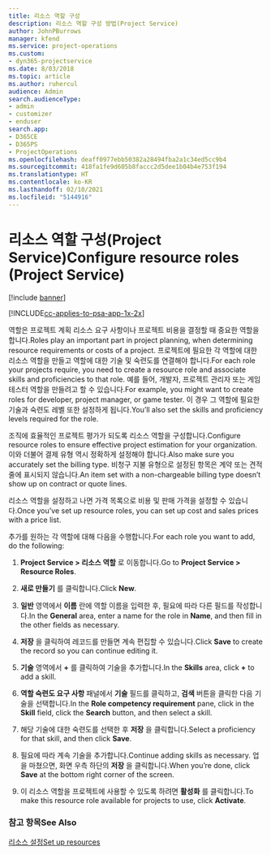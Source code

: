 ```yaml
---
title: 리소스 역할 구성
description: 리소스 역할 구성 방법(Project Service)
author: JohnPBurrows
manager: kfend
ms.service: project-operations
ms.custom:
- dyn365-projectservice
ms.date: 8/03/2018
ms.topic: article
ms.author: ruhercul
audience: Admin
search.audienceType:
- admin
- customizer
- enduser
search.app:
- D365CE
- D365PS
- ProjectOperations
ms.openlocfilehash: deaff0977ebb50382a28494fba2a1c34ed5cc9b4
ms.sourcegitcommit: 418fa1fe9d605b8faccc2d5dee1b04b4e753f194
ms.translationtype: HT
ms.contentlocale: ko-KR
ms.lasthandoff: 02/10/2021
ms.locfileid: "5144916"
---
```

# <a name="configure-resource-roles-project-service"></a><span data-ttu-id="6603b-103">리소스 역할 구성(Project Service)</span><span class="sxs-lookup"><span data-stu-id="6603b-103">Configure resource roles (Project Service)</span></span>

[!include [banner](../includes/psa-now-project-operations.md)]

[!INCLUDE[cc-applies-to-psa-app-1x-2x](../includes/cc-applies-to-psa-app-1x-2x.md)]

<span data-ttu-id="6603b-104">역할은 프로젝트 계획 리소스 요구 사항이나 프로젝트 비용을 결정할 때 중요한 역할을 합니다.</span><span class="sxs-lookup"><span data-stu-id="6603b-104">Roles play an important part in project planning, when determining resource requirements or costs of a project.</span></span> <span data-ttu-id="6603b-105">프로젝트에 필요한 각 역할에 대한 리소스 역할을 만들고 역할에 대한 기술 및 숙련도를 연결해야 합니다.</span><span class="sxs-lookup"><span data-stu-id="6603b-105">For each role your projects require, you need to create a resource role and associate skills and proficiencies to that role.</span></span> <span data-ttu-id="6603b-106">예를 들어, 개발자, 프로젝트 관리자 또는 게임 테스터 역할을 만들려고 할 수 있습니다.</span><span class="sxs-lookup"><span data-stu-id="6603b-106">For example, you might want to create roles for developer, project manager, or game tester.</span></span> <span data-ttu-id="6603b-107">이 경우 그 역할에 필요한 기술과 숙련도 레벨 또한 설정하게 됩니다.</span><span class="sxs-lookup"><span data-stu-id="6603b-107">You’ll also set the skills and proficiency levels required for the role.</span></span>  
  
 <span data-ttu-id="6603b-108">조직에 효율적인 프로젝트 평가가 되도록 리소스 역할을 구성합니다.</span><span class="sxs-lookup"><span data-stu-id="6603b-108">Configure resource roles to ensure effective project estimation for your organization.</span></span>  <span data-ttu-id="6603b-109">이와 더불어 결제 유형 역시 정확하게 설정해야 합니다.</span><span class="sxs-lookup"><span data-stu-id="6603b-109">Also make sure you accurately set the billing type.</span></span> <span data-ttu-id="6603b-110">비청구 지불 유형으로 설정된 항목은 계약 또는 견적 줄에 표시되지 않습니다.</span><span class="sxs-lookup"><span data-stu-id="6603b-110">An item set with a non-chargeable billing type doesn’t show up on contract or quote lines.</span></span>  
  
 <span data-ttu-id="6603b-111">리소스 역할을 설정하고 나면 가격 목록으로 비용 및 판매 가격을 설정할 수 있습니다.</span><span class="sxs-lookup"><span data-stu-id="6603b-111">Once you’ve set up resource roles, you can set up cost and sales prices with a price list.</span></span>  
  
 <span data-ttu-id="6603b-112">추가를 원하는 각 역할에 대해 다음을 수행합니다.</span><span class="sxs-lookup"><span data-stu-id="6603b-112">For each role you want to add, do the following:</span></span>  
  
1.  <span data-ttu-id="6603b-113">**Project Service > 리소스 역할** 로 이동합니다.</span><span class="sxs-lookup"><span data-stu-id="6603b-113">Go to **Project Service > Resource Roles**.</span></span>  
  
2.  <span data-ttu-id="6603b-114">**새로 만들기** 를 클릭합니다.</span><span class="sxs-lookup"><span data-stu-id="6603b-114">Click **New**.</span></span>  
  
3.  <span data-ttu-id="6603b-115">**일반** 영역에서 **이름** 란에 역할 이름을 입력한 후, 필요에 따라 다른 필드를 작성합니다.</span><span class="sxs-lookup"><span data-stu-id="6603b-115">In the **General** area, enter a name for the role in **Name**, and then fill in the other fields as necessary.</span></span>  
  
4.  <span data-ttu-id="6603b-116">**저장** 을 클릭하여 레코드를 만들면 계속 편집할 수 있습니다.</span><span class="sxs-lookup"><span data-stu-id="6603b-116">Click **Save** to create the record so you can continue editing it.</span></span>  
  
5.  <span data-ttu-id="6603b-117">**기술** 영역에서 **+** 를 클릭하여 기술을 추가합니다.</span><span class="sxs-lookup"><span data-stu-id="6603b-117">In the **Skills** area, click **+** to add a skill.</span></span>  
  
6.  <span data-ttu-id="6603b-118">**역할 숙련도 요구 사항** 패널에서 **기술** 필드를 클릭하고, **검색** 버튼을 클릭한 다음 기술을 선택합니다.</span><span class="sxs-lookup"><span data-stu-id="6603b-118">In the **Role competency requirement** pane, click in the **Skill** field, click the **Search** button, and then select a skill.</span></span>  
  
7.  <span data-ttu-id="6603b-119">해당 기술에 대한 숙련도를 선택한 후 **저장** 을 클릭합니다.</span><span class="sxs-lookup"><span data-stu-id="6603b-119">Select a proficiency for that skill, and then click **Save**.</span></span>  
  
8.  <span data-ttu-id="6603b-120">필요에 따라 계속 기술을 추가합니다.</span><span class="sxs-lookup"><span data-stu-id="6603b-120">Continue adding skills as necessary.</span></span> <span data-ttu-id="6603b-121">업을 마쳤으면, 화면 우측 하단의 **저장** 을 클릭합니다.</span><span class="sxs-lookup"><span data-stu-id="6603b-121">When you’re done, click **Save** at the bottom right corner of the screen.</span></span>  
  
9. <span data-ttu-id="6603b-122">이 리소스 역할을 프로젝트에 사용할 수 있도록 하려면 **활성화** 를 클릭합니다.</span><span class="sxs-lookup"><span data-stu-id="6603b-122">To make this resource role available for projects to use, click **Activate**.</span></span>  
  
### <a name="see-also"></a><span data-ttu-id="6603b-123">참고 항목</span><span class="sxs-lookup"><span data-stu-id="6603b-123">See Also</span></span>  
 [<span data-ttu-id="6603b-124">리소스 설정</span><span class="sxs-lookup"><span data-stu-id="6603b-124">Set up resources</span></span>](../psa/set-up-resources.md)
